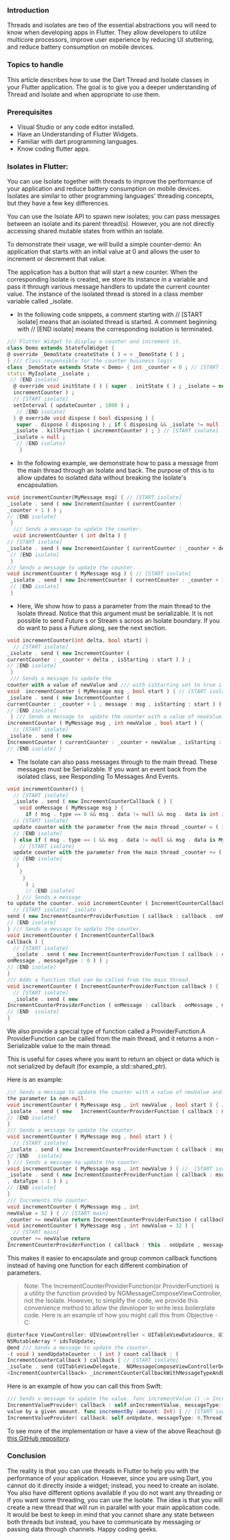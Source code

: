 ### Introduction
Threads and isolates are two of the essential abstractions you will need to know when developing apps in Flutter. They allow developers to utilize multicore processors, improve user experience by reducing UI stuttering, and reduce battery consumption on mobile devices. 

### Topics to handle
This article describes how to use the Dart Thread and Isolate classes in your Flutter application. The goal is to give you a deeper understanding of Thread and Isolate and when appropriate to use them.

### Prerequisites
- Visual Studio or any code editor installed.
- Have an Understanding of Flutter Widgets.
- Familiar with dart programming languages.
- Know coding flutter apps. 

### Isolates in Flutter: 
You can use Isolate together with threads to improve the performance of your application and reduce battery consumption on mobile devices. Isolates are similar to other programming languages' threading concepts, but they have a few key differences.

You can use the Isolate API to spawn new isolates; you can pass messages between an isolate and its parent thread(s). However, you are not directly accessing shared mutable states from within an isolate.

To demonstrate their usage, we will build a simple counter-demo: An application that starts with an initial value at 0 and allows the user to increment or decrement that value.

The application has a button that will start a new counter. When the corresponding Isolate is created, we store its
instance in a variable and pass it through various message handlers to update the current counter value. The instance of the isolated thread is stored in a class member variable called _isolate.

- In the following code snippets, a comment starting with // [START isolate] means that an isolated thread is started. A comment beginning with // [END isolate] means the corresponding isolation is terminated.

```dart
/// Flutter Widget to display a counter and increment it.
class Demo extends StatefulWidget {
@ override _DemoState createState ( ) = > _DemoState ( ) ;
} /// Class responsible for the counter business logic
class _DemoState extends State < Demo> { int _counter = 0 ; // [START isolate] 
static MyIsolate _isolate ;
 // [END isolate]
  @ override void initState ( ) { super . initState ( ) ; _isolate = new MyIsolate ( ) . spawnFunction (
  incrementCounter ) ; 
  // [START isolate] 
  setInterval ( updateCounter , 1000 ) ;
   // [END isolate]
  } @ override void dispose ( bool disposing ) {
   super . dispose ( disposing ) ; if ( disposing && _isolate != null ) {
  _isolate . killFunction ( incrementCounter ) ; } // [START isolate] 
  _isolate = null ;
   // [END isolate]
    }
  ```


  - In the following example, we demonstrate how to pass a message from the main thread through an Isolate and back. The purpose of this is to allow updates to isolated data without breaking the Isolate's encapsulation.

  ```dart
  void incrementCounter(MyMessage msg) { // [START isolate] 
  _isolate . send ( new IncrementCounter ( currentCounter :
  _counter + 1 ) ) ; 
  // [END isolate]
   }
    /// Sends a message to update the counter. 
    void incrementCounter ( int delta ) {
  // [START isolate]
  _isolate . send ( new IncrementCounter ( currentCounter : _counter + delta ) ) ;
   // [END isolate] 
   }
  /// Sends a message to update the counter. 
  void incrementCounter ( MyMessage msg ) { // [START isolate]
   _isolate . send ( new IncrementCounter ( currentCounter : _counter + 1 , message : msg ) ) ; 
   // [END isolate] 
   }
  ```


  - Here, We show how to pass a parameter from the main thread to the Isolate thread. Notice that this argument must be serializable. It is not possible to send Future s or Stream s across an Isolate boundary. If you do want to pass a Future along, see the next section.

  ```dart
  void incrementCounter(int delta, bool start) { 
    // [START isolate] 
  _isolate . send ( new IncrementCounter (
  currentCounter : _counter + delta , isStarting : start ) ) ; 
  // [END isolate]
   } 
   /// Sends a message to update the
  counter with a value of newValue and /// with isStarting set to true if the start parameter is non-null. 
  void  incrementCounter ( MyMessage msg , bool start ) { // [START isolate] 
  _isolate . send ( new IncrementCounter (
  currentCounter : _counter + 1 , message : msg , isStarting : start ) ) ; 
  // [END isolate]
   } /// Sends a message to  update the counter with a value of newValue and /// with isStarting set to true if start parameter is non-null. void
  incrementCounter ( MyMessage msg , int newValue , bool start ) { 
    // [START isolate] 
  _isolate . send ( new
  IncrementCounter ( currentCounter : _counter + newValue , isStarting : start ) ) ; 
  // [END isolate] }
  ```

  - The Isolate can also pass messages through to the main thread. These messages must be Serializable. If you want an event back from the isolated class, see Responding To Messages And Events.

  ```dart
  void incrementCounter() { 
    // [START isolate] 
    _isolate . send ( new IncrementCounterCallback ( ) { 
      void onMessage ( MyMessage msg ) { 
        if ( msg . type == 0 && msg . data != null && msg . data is int i ) { 
    // [START isolate]
    update counter with the parameter from the main thread _counter = ( int ) msg . data ;
    // [END isolate] 
    } else if ( msg . type == 1 && msg . data != null && msg . data is MyMessage m ) { 
      // [START isolate] 
    update counter with the parameter from the main thread _counter += ( int ) m . data ; 
    // [END isolate]
     }
      }
       }
        ) ; 
        // [END isolate]
     } /// Sends a message
  to update the counter. void incrementCounter ( IncrementCounterCallback callback ) { 
    // [START isolate] _isolate .
  send ( new IncrementCounterProviderFunction ( callback : callback . onMessage , messageType : 0 , dataType : 1 ) ) ;
  // [END isolate] 
  } /// Sends a message to update the counter. 
  void incrementCounter ( IncrementCounterCallback
  callback ) { 
    // [START isolate] 
    _isolate . send ( new IncrementCounterProviderFunction ( callback : callback .
  onMessage , messageType : 0 ) ) ; 
  // [END isolate] 
  } 
  /// Adds a function that can be called from the main thread. 
  void incrementCounter ( IncrementCounterProviderFunction callback ) { 
    // [START isolate] 
    _isolate . send ( new
  IncrementCounterProviderFunction ( onMessage : callback . onMessage , messageType : 0 , dataType : 1 ) ) ; 
  // [END  isolate] 
  }
  ```


  We also provide a special type of function called a ProviderFunction.A ProviderFunction can be called from the main  thread, and it returns a non - Serializable value to the main thread. 
  
  This is useful for cases where you want to return an object or data which is not serialized by default (for example, a std::shared_ptr).

  Here is an example:
  
  ```dart
  /// Sends a message to update the counter with a value of newValue and /// with isStarting set to true if start
  the parameter is non-null.
  void incrementCounter ( MyMessage msg , int newValue , bool start ) { // [START isolate] 
  _isolate . send ( new   IncrementCounterProviderFunction ( callback : msg . onMessage , messageType : 0 , dataType : 1 ) ) ; 
  // [END isolate]
  } 
  /// Sends a message to update the counter. 
  void incrementCounter ( MyMessage msg , bool start ) { 
    // [START isolate]
  _isolate . send ( new IncrementCounterProviderFunction ( callback : msg . onMessage , messageType : 0 ) ) ; 
  // [END   isolate] 
  } /// Sends a message to update the counter. 
  void incrementCounter ( MyMessage msg , int newValue ) { //  [START isolate] 
  _isolate . send ( new IncrementCounterProviderFunction ( callback : msg . onMessage , messageType : 0
  , dataType : 1 ) ) ; 
  // [END isolate] 
  } 
  /// Increments the counter. 
  void incrementCounter ( MyMessage msg , int
  newValue = 32 ) { // [START main] 
  _counter += newValue return IncrementCounterProviderFunction ( callback : this .onUpdate , messageType : 0 , dataType : 1 , newValue : newValue ) ; } /// Increments the counter. 
  void incrementCounter ( MyMessage msg , int newValue = 32 ) { 
    // [START main] 
  _counter += newValue return
  IncrementCounterProviderFunction ( callback : this . onUpdate , messageType : 0 , dataType : 1 ) ; }
  ```
  
  This makes it easier to encapsulate and group common callback functions instead of having one function for each different combination of parameters. 
  > Note:  The IncrementCounterProviderFunction(or ProviderFunction) is a utility  the function provided by NGMessageComposeViewController, not the Isolate. However, to simplify the code, we provide this convenience method to allow the developer to write less boilerplate code.
  Here is an example of how you might call this from Objective - C:
  
```dart
@interface ViewController: UIViewController < UITableViewDataSource, UITableViewDelegate> @property(strong, nonatomic)
NSMutableArray * idsToUpdate;
@end /// Sends a message to update the counter. 
-( void ) sendUpdateCounter : ( int ) count callback : (
IncrementCounterCallback ) callback { // [START isolate] 
_isolate . send (UITableViewDelegate,  NGMessageComposeViewControllerDelegate> { @public id<IncrementCounterProviderFunction> _incrementCounterCallback; id
<IncrementCounterCallback> _incrementCounterCallbackWithMessageTypeAndDataTypes; } @end
```

Here is an example of how you can call this from Swift:
```swift
/// Sends a message to update the value. func incrementValue () -> IncrementValueProvider { return
IncrementValueProvider( callback : self.onIncrementValue, messageType: 0, dataType: 1 ) } /// Increments the
value by a given amount. func incrementBy (amount: Int) { // [START isolate] let provider =
IncrementValueProvider( callback: self.onUpdate, messageType: 0,Thread and Isolate in flutter.
```
To see more of the implementation or have a view of the above Reachout @ [this GitHub repository](https://github.com/waigwakanoi/).
### Conclusion
The reality is that you can use threads in Flutter to help you with the performance of your application. However, since you are using Dart, you cannot do it directly inside a widget; instead, you need to create an isolate. 
You also have different options available if you do not want any threading or if you want some threading, you can use the Isolate. The idea is that you will create a new thread that will run in parallel with your main application code.
It would be best to keep in mind that you cannot share any state between both threads but instead, you have to communicate by messaging or passing data through channels.
Happy coding geeks.

